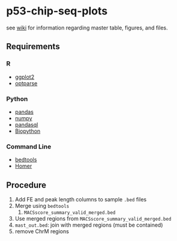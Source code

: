# p53-chip-seq-plots

see [wiki](https://github.com/zhoulab/p53-chip-seq-plots/wiki) for information regarding master table, figures, and files.

## Requirements

### R

* [ggplot2](http://ggplot2.org/)
* [optparse](https://github.com/trevorld/optparse/)

### Python

* [pandas](http://pandas.pydata.org/)
* [numpy](http://www.numpy.org/)
* [pandasql](https://github.com/yhat/pandasql/)
* [Biopython](http://biopython.org/)

### Command Line

* [bedtools](http://bedtools.readthedocs.io/)
* [Homer](http://homer.salk.edu/)

## Procedure

1. Add FE and peak length columns to sample `.bed` files
1. Merge using `bedtools`
    1. `MACSscore_summary_valid_merged.bed`
1. Use merged regions from `MACSscore_summary_valid_merged.bed`
1. `mast_out.bed`: join with merged regions (must be contained)
1. remove ChrM regions
